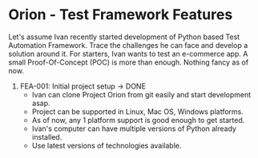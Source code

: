 # Orion - Test Framework Features

Let's assume Ivan recently started development of Python based Test Automation Framework. 
Trace the challenges he can face and develop a solution around it. For starters, Ivan wants to test an e-commerce app.
A small Proof-Of-Concept (POC) is more than enough. Nothing fancy as of now.

1. FEA-001: Initial project setup -> DONE
   + Ivan can clone Project Orion from git easily and start development asap.
   + Project can be supported in Linux, Mac OS, Windows platforms.
   + As of now, any 1 platform support is good enough to get started.
   + Ivan's computer can have multiple versions of Python already installed.
   + Use latest versions of technologies available.


